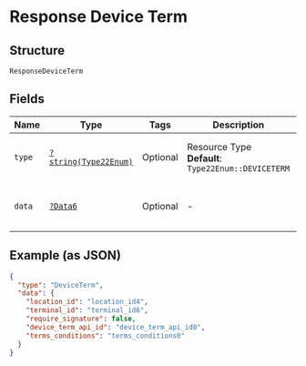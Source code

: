 
# Response Device Term

## Structure

`ResponseDeviceTerm`

## Fields

| Name | Type | Tags | Description | Getter | Setter |
|  --- | --- | --- | --- | --- | --- |
| `type` | [`?string(Type22Enum)`](../../doc/models/type-22-enum.md) | Optional | Resource Type<br>**Default**: `Type22Enum::DEVICETERM` | getType(): ?string | setType(?string type): void |
| `data` | [`?Data6`](../../doc/models/data-6.md) | Optional | - | getData(): ?Data6 | setData(?Data6 data): void |

## Example (as JSON)

```json
{
  "type": "DeviceTerm",
  "data": {
    "location_id": "location_id4",
    "terminal_id": "terminal_id6",
    "require_signature": false,
    "device_term_api_id": "device_term_api_id0",
    "terms_conditions": "terms_conditions0"
  }
}
```

